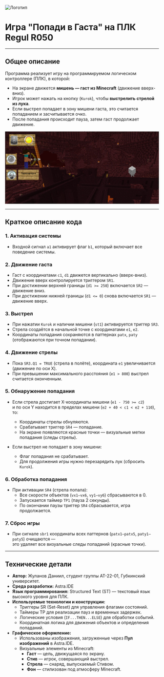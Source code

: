 ![Логотип](https://sun9-49.userapi.com/impf/vUR2BoEqxWBFxlS8bgegod-MgMnWHxT9cvgBVw/7VsKAznEPKc.jpg?size=1920x768&quality=95&crop=0,84,1000,399&sign=88e3cf3f330d2ae90aee2c89301d6698&type=cover_group)

# Игра "Попади в Гаста" на ПЛК Regul R050

---

## Общее описание

Программа реализует игру на программируемом логическом контроллере (ПЛК), в которой:

- На экране движется **мишень — гаст из Minecraft** (движение вверх-вниз).
- Игрок может нажать на кнопку (`Kurok`), чтобы **выстрелить стрелой из лука**.
- Если выстрел попадает в зону мишени гаста, это считается попаданием и засчитывается очко.
- После попадания происходит пауза, затем гаст продолжает движение.

![Игра](game.jpg)

---

## Краткое описание кода

### 1. Активация системы

- Входной сигнал `a1` активирует флаг `b1`, который включает все поведение системы.

### 2. Движение гаста

- Гаст с координатами `c1`, `d1` движется вертикально (вверх-вниз).
- Движение вверх контролируется триггером `SR1`.
- При достижении верхней границы (`d1 >= 250`) включается `SR2` — движение вниз.
- При достижении нижней границы (`d1 <= 0`) снова включается `SR1` — движение вверх.

### 3. Выстрел

- При нажатии `Kurok` и наличии мишени (`st1`) активируется триггер `SR3`.
- Стрела создаётся в начальной точке с координатами `e1`, `e2`.
- Координаты попадания сохраняются в паттернах `patx`, `paty` (отображаются при точном попадании).

### 4. Движение стрелы

- Пока `SR3.Q1 = TRUE` (стрела в полёте), координата `e1` увеличивается (движение по оси X).
- При превышении максимального расстояния (`e1 > 800`) выстрел считается оконченным.

### 5. Обнаружение попадания

- Если стрела достигает X-координаты мишени (`e1 - 750 >= c2`)  
  и по оси Y находится в пределах мишени (`e2 + 40 < c1 < e2 + 110`), то:
  - Координаты стрелы обнуляются.
  - Срабатывает триггер `SR4` — попадание.
  - На экране появляются красные точки — визуальные метки попадания (следы стрелы).

- Если выстрел не попадает в зону мишени:
  - Флаг попадания не срабатывает.
  - Для продолжения игры нужно перезарядить лук (сбросить `Kurok`).

### 6. Обработка попадания

- При активации `SR4` (стрела попала):
  - Все скорости объектов (`vx1–vx6`, `vy1–vy6`) сбрасываются в 0.
  - Запускается таймер `TP1` (пауза 2 секунды).
  - По окончании паузы триггер `SR4` сбрасывается, игра продолжается.

### 7. Сброс игры

- При сигнале `sbr1` координаты всех паттернов (`patx1–patx5`, `paty1–paty5`) очищаются —  
  это удаляет все визуальные следы попаданий (красные точки).

---

## Технические детали

- **Автор:** Жуланов Даниил, студент группы АТ-22-01, Губкинский университет.
- **Среда разработки:** Astra.IDE
- **Язык программирования:** Structured Text (ST) — текстовый язык высокого уровня для ПЛК.
- **Используемые технологии и конструкции:**
  - Триггеры SR (Set-Reset) для управления флагами состояний.
  - Таймеры TP для реализации пауз и временных задержек.
  - Логические условия (`IF...THEN...ELSE`) для обработки событий.
  - Координатная логика для движения объектов и определения попаданий.
- **Графическое оформление:**
  - Использованы изображения, загруженные через **Пул изображений** в Astra.IDE.
  - Визуальные элементы из Minecraft:
    - **Гаст** — цель, движущаяся по экрану.
    - **Стив** — игрок, совершающий выстрел.
    - **Стрела** — снаряд, выпускаемый Стивом.
    - **Фон** — стилизован под атмосферу Minecraft.
